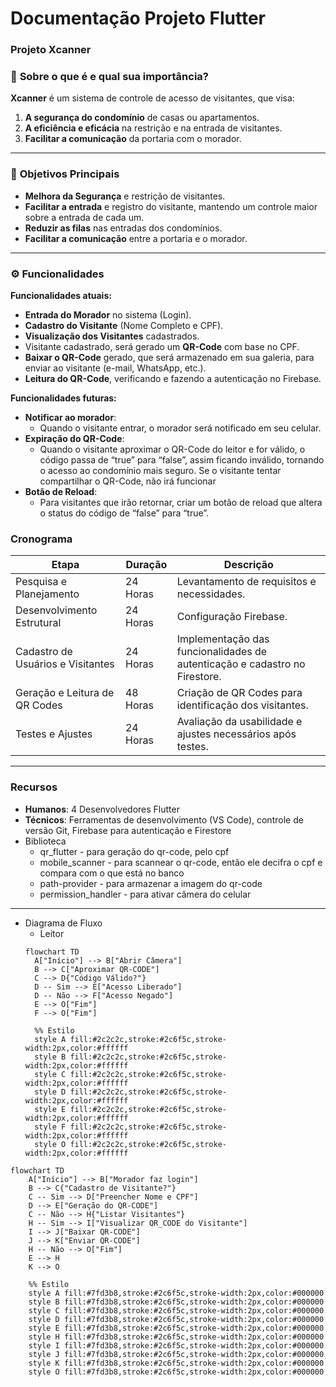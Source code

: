 # Documentação Projeto Flutter

### **Projeto Xcanner**

### 📜 **Sobre o que é e qual sua importância?**

**Xcanner** é um sistema de controle de acesso de visitantes, que visa:

1. **A segurança do condomínio** de casas ou apartamentos.
2. **A eficiência e eficácia** na restrição e na entrada de visitantes.
3. **Facilitar a comunicação** da portaria com o morador.

---

### 🎯 **Objetivos Principais**

- **Melhora da Segurança** e restrição de visitantes.
- **Facilitar a entrada** e registro do visitante, mantendo um controle maior sobre a entrada de cada um.
- **Reduzir as filas** nas entradas dos condomínios.
- **Facilitar a comunicação** entre a portaria e o morador.

---

### ⚙️ **Funcionalidades**

**Funcionalidades atuais:**

- **Entrada do Morador** no sistema (Login).
- **Cadastro do Visitante** (Nome Completo e CPF).
- **Visualização dos Visitantes** cadastrados.
- Visitante cadastrado, será gerado um **QR-Code** com base no CPF.
- **Baixar o QR-Code** gerado, que será armazenado em sua galeria, para enviar ao visitante (e-mail, WhatsApp, etc.).
- **Leitura do QR-Code**, verificando e fazendo a autenticação no Firebase.

**Funcionalidades futuras:**

- **Notificar ao morador**:
    - Quando o visitante entrar, o morador será notificado em seu celular.
- **Expiração do QR-Code**:
    - Quando o visitante aproximar o QR-Code do leitor e for válido, o código passa de “true” para “false”, assim ficando inválido, tornando o acesso ao condomínio mais seguro. Se o visitante tentar compartilhar o QR-Code, não irá funcionar
- **Botão de Reload**:
    - Para visitantes que irão retornar, criar um botão de reload que altera o status do código de “false” para “true”.
### Cronograma
| Etapa                        | Duração     | Descrição                                                                          |
|------------------------------|-------------|------------------------------------------------------------------------------------|
| Pesquisa e Planejamento      | 24 Horas       | Levantamento de requisitos e necessidades.                                      |
| Desenvolvimento Estrutural   | 24 Horas       | Configuração Firebase.                                                          |
| Cadastro de Usuários e Visitantes | 24 Horas   | Implementação das funcionalidades de autenticação e cadastro no Firestore.        |
| Geração e Leitura de QR Codes          | 48 Horas   | Criação de QR Codes para identificação dos visitantes.                             |
| Testes e Ajustes             | 24 Horas   | Avaliação da usabilidade e ajustes necessários após testes.                        |

<hr>

### Recursos

- **Humanos**: 4 Desenvolvedores Flutter
- **Técnicos**: Ferramentas de desenvolvimento (VS Code), controle de versão Git, Firebase para autenticação e Firestore
- Biblioteca
    - qr_flutter - para geração do qr-code, pelo cpf
    - mobile_scanner - para scannear o qr-code, então ele decifra o cpf e compara com o que está no banco
    - path-provider - para armazenar a imagem do qr-code
    - permission_handler - para ativar câmera do celular 

<hr>

- Diagrama de Fluxo
    - Leitor
  ```mermaid
  flowchart TD
    A["Início"] --> B["Abrir Câmera"]
    B --> C["Aproximar QR-CODE"]
    C --> D{"Código Válido?"}
    D -- Sim --> E["Acesso Liberado"]
    D -- Não --> F["Acesso Negado"]
    E --> O["Fim"]
    F --> O["Fim"]

    %% Estilo
    style A fill:#2c2c2c,stroke:#2c6f5c,stroke-width:2px,color:#ffffff
    style B fill:#2c2c2c,stroke:#2c6f5c,stroke-width:2px,color:#ffffff
    style C fill:#2c2c2c,stroke:#2c6f5c,stroke-width:2px,color:#ffffff
    style D fill:#2c2c2c,stroke:#2c6f5c,stroke-width:2px,color:#ffffff
    style E fill:#2c2c2c,stroke:#2c6f5c,stroke-width:2px,color:#ffffff
    style F fill:#2c2c2c,stroke:#2c6f5c,stroke-width:2px,color:#ffffff
    style O fill:#2c2c2c,stroke:#2c6f5c,stroke-width:2px,color:#ffffff

```mermaid
flowchart TD
    A["Início"] --> B["Morador faz login"]
    B --> C{"Cadastro de Visitante?"}
    C -- Sim --> D["Preencher Nome e CPF"]
    D --> E["Geração do QR-CODE"]
    C -- Não --> H{"Listar Visitantes"}
    H -- Sim --> I["Visualizar QR_CODE do Visitante"]
    I --> J["Baixar QR-CODE"]
    J --> K["Enviar QR-CODE"]
    H -- Não --> O["Fim"]
    E --> H
    K --> O

    %% Estilo
    style A fill:#7fd3b8,stroke:#2c6f5c,stroke-width:2px,color:#000000
    style B fill:#7fd3b8,stroke:#2c6f5c,stroke-width:2px,color:#000000
    style C fill:#7fd3b8,stroke:#2c6f5c,stroke-width:2px,color:#000000
    style D fill:#7fd3b8,stroke:#2c6f5c,stroke-width:2px,color:#000000
    style E fill:#7fd3b8,stroke:#2c6f5c,stroke-width:2px,color:#000000
    style H fill:#7fd3b8,stroke:#2c6f5c,stroke-width:2px,color:#000000
    style I fill:#7fd3b8,stroke:#2c6f5c,stroke-width:2px,color:#000000
    style J fill:#7fd3b8,stroke:#2c6f5c,stroke-width:2px,color:#000000
    style K fill:#7fd3b8,stroke:#2c6f5c,stroke-width:2px,color:#000000
    style O fill:#7fd3b8,stroke:#2c6f5c,stroke-width:2px,color:#000000
